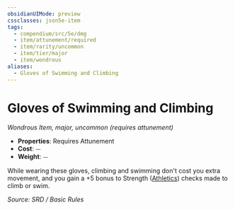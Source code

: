 ```yaml
---
obsidianUIMode: preview
cssclasses: json5e-item
tags:
  - compendium/src/5e/dmg
  - item/attunement/required
  - item/rarity/uncommon
  - item/tier/major
  - item/wondrous
aliases:
  - Gloves of Swimming and Climbing
---
```

# Gloves of Swimming and Climbing
*Wondrous Item, major, uncommon (requires attunement)*  

- **Properties**: Requires Attunement
- **Cost**: ⏤
- **Weight**: ⏤

While wearing these gloves, climbing and swimming don't cost you extra movement, and you gain a +5 bonus to Strength ([Athletics](rules/skills.md#Athletics)) checks made to climb or swim.

*Source: SRD / Basic Rules*